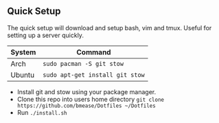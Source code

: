 ## Quick Setup ##
The quick setup will download and setup bash, vim and tmux. Useful for setting up a server quickly.

| System | Command                         |
| ------ | ------------------------------- |
| Arch   | `sudo pacman -S git stow`       |
| Ubuntu | `sudo apt-get install git stow` |

 - Install git and stow using your package manager.
 - Clone this repo into users home directory `git clone https://github.com/bmease/Dotfiles ~/Dotfiles`
 - Run `./install.sh`
